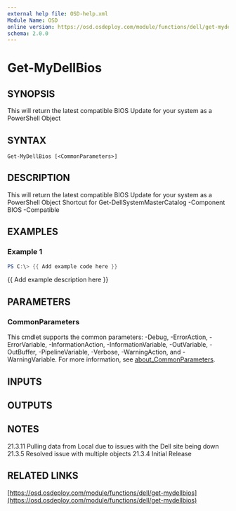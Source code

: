 ```yaml
---
external help file: OSD-help.xml
Module Name: OSD
online version: https://osd.osdeploy.com/module/functions/dell/get-mydellbios
schema: 2.0.0
---
```


# Get-MyDellBios

## SYNOPSIS
This will return the latest compatible BIOS Update for your system as a PowerShell Object

## SYNTAX

```
Get-MyDellBios [<CommonParameters>]
```

## DESCRIPTION
This will return the latest compatible BIOS Update for your system as a PowerShell Object
Shortcut for Get-DellSystemMasterCatalog -Component BIOS -Compatible

## EXAMPLES

### Example 1
```powershell
PS C:\> {{ Add example code here }}
```

{{ Add example description here }}

## PARAMETERS

### CommonParameters
This cmdlet supports the common parameters: -Debug, -ErrorAction, -ErrorVariable, -InformationAction, -InformationVariable, -OutVariable, -OutBuffer, -PipelineVariable, -Verbose, -WarningAction, and -WarningVariable. For more information, see [about_CommonParameters](http://go.microsoft.com/fwlink/?LinkID=113216).

## INPUTS

## OUTPUTS

## NOTES
21.3.11 Pulling data from Local due to issues with the Dell site being down
21.3.5  Resolved issue with multiple objects
21.3.4  Initial Release

## RELATED LINKS

[https://osd.osdeploy.com/module/functions/dell/get-mydellbios](https://osd.osdeploy.com/module/functions/dell/get-mydellbios)

